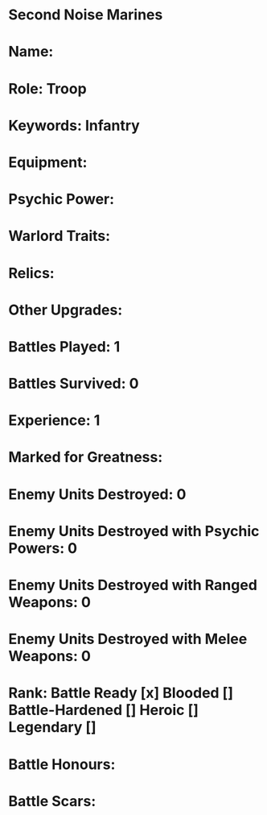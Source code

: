 # Second Noise Marines

# Name: 
# Role: Troop
# Keywords: Infantry
# Equipment:
# Psychic Power:
# Warlord Traits:
# Relics:
# Other Upgrades:

# Battles Played: 1
# Battles Survived: 0
# Experience: 1
# Marked for Greatness: 
# Enemy Units Destroyed: 0
# Enemy Units Destroyed with Psychic Powers: 0
# Enemy Units Destroyed with Ranged Weapons: 0
# Enemy Units Destroyed with Melee Weapons: 0

# Rank: Battle Ready [x] Blooded [] Battle-Hardened [] Heroic [] Legendary []

# Battle Honours: 
# Battle Scars: